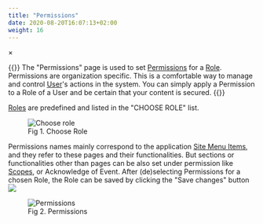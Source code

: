 ```yaml
---
title: "Permissions"
date: 2020-08-20T16:07:13+02:00
weight: 16
---
```


<!-- The Modal -->
<div id="myModal" class="modal">
  <span class="close">&times;</span>
  <img class="modal-content" id="img01">
  <div id="caption"></div>
</div>

{{<lead>}}
The "Permissions" page is used to set [Permissions](/glossary#permission) for a [Role](/glossary#role). Permissions are organization specific. This is a comfortable way to manage and control [User](/glossary#user)'s actions in the system. You can simply apply a Permission to a Role of a User and be certain that your content is secured.
{{</lead>}}

[Roles](/glossary#role) are predefined and listed in the "CHOOSE ROLE" list.
<figure class="image_container">
    <img class="center_image myImg" onClick="reply_click(this)"  id="choose_role_list" src="/choose_role_list.png" alt="Choose role">
    <figcaption>Fig 1. Choose Role</figcaption>
</figure>

Permissions names mainly correspond to the application [Site Menu Items](/glossary#site-menu-items), and they refer to these pages and their functionalities. But sections or functionalities other than pages can be also set under permission like [Scopes](/glossary#scope), or Acknowledge of Event. After (de)selecting Permissions for a chosen Role, the Role can be saved by clicking the "Save changes" button <img src="/save_changes_button.png" >

<figure class="image_container">
    <img class="center_image myImg" onClick="reply_click(this)"  id="permissions" src="/permissions.png" alt="Permissions">
    <figcaption>Fig 2. Permissions</figcaption>
</figure>

<script>
// Get the modal
var modal = document.getElementById("myModal");

var modalImg = document.getElementById("img01");
var captionText = document.getElementById("caption");
function reply_click(img)
{
    modal.style.display = "block";
    modalImg.src = img.src;
    captionText.innerHTML = img.alt;
}

modal.onclick = function() { 
  modal.style.display = "none";
}

document.addEventListener('keyup', function(e) {
    if (e.keyCode == 27) {
        modal.style.display = "none";
    }
});
</script>